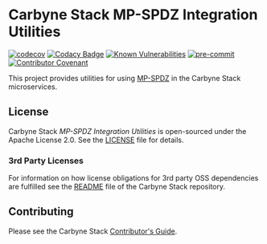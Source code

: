 # Carbyne Stack MP-SPDZ Integration Utilities

[![codecov](https://codecov.io/gh/carbynestack/mp-spdz-integration/branch/master/graph/badge.svg?token=Ag9sOWkoon)](https://codecov.io/gh/carbynestack/mp-spdz-integration)
[![Codacy Badge](https://app.codacy.com/project/badge/Grade/1939b62993f04592ad940d125d74c078)](https://www.codacy.com?utm_source=github.com&utm_medium=referral&utm_content=carbynestack/mp-spdz-integration&utm_campaign=Badge_Grade)
[![Known Vulnerabilities](https://snyk.io/test/github/carbynestack/java-http-client/badge.svg)](https://snyk.io/test/github/carbynestack/mp-spdz-integration)
[![pre-commit](https://img.shields.io/badge/pre--commit-enabled-brightgreen?logo=pre-commit&logoColor=white)](https://github.com/pre-commit/pre-commit)
[![Contributor Covenant](https://img.shields.io/badge/Contributor%20Covenant-2.1-4baaaa.svg)](CODE_OF_CONDUCT.md)

This project provides utilities for using
[MP-SPDZ](https://github.com/data61/MP-SPDZ) in the Carbyne Stack microservices.

## License

Carbyne Stack *MP-SPDZ Integration Utilities* is open-sourced under the Apache
License 2.0. See the [LICENSE](LICENSE) file for details.

### 3rd Party Licenses

For information on how license obligations for 3rd party OSS dependencies are
fulfilled see the [README](https://github.com/carbynestack/carbynestack) file of
the Carbyne Stack repository.

## Contributing

Please see the Carbyne Stack
[Contributor's Guide](https://github.com/carbynestack/carbynestack/blob/master/CONTRIBUTING.md).
